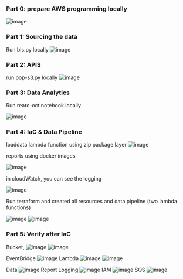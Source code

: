 ### Part 0: prepare AWS programming locally

![image](https://github.com/superdba111/DataStructure/assets/31944577/0d7ccbc7-186a-41b3-8283-807bdfe3d404)

### Part 1: Sourcing the data

Run bls.py locally
![image](https://github.com/superdba111/DataStructure/assets/31944577/770c75f8-5b08-4017-8bfd-6694f7e5fec1)

### Part 2: APIS

run pop-s3.py locally
![image](https://github.com/superdba111/DataStructure/assets/31944577/0ade3f28-624a-4958-b7d8-64380e6059b1)

### Part 3: Data Analytics

Run rearc-oct notebook locally

![image](https://github.com/superdba111/DataStructure/assets/31944577/77f4cfc2-568d-4021-87a7-bb043a37e48b)


### Part 4: IaC & Data Pipeline 

loaddata lambda function using zip package layer
![image](https://github.com/superdba111/DataStructure/assets/31944577/05250cb4-6372-47ea-ac51-3e7f2ab95935)

reports using docker images

![image](https://github.com/superdba111/DataStructure/assets/31944577/0215bb5d-67d0-4c65-88e5-df002ec4bca1)

in cloudWatch, you can see the logging

![image](https://github.com/superdba111/DataStructure/assets/31944577/f6929599-544e-4cec-be34-8b0499073f0e)

Run terraform and created all resources and data pipeline (two lambda functions)

![image](https://github.com/superdba111/DataStructure/assets/31944577/c04a5dcf-1537-4918-acf0-bd175e13baa1)
![image](https://github.com/superdba111/DataStructure/assets/31944577/4bfb6e23-37f4-460c-95cf-58155fa8baf6)



### Part 5: Verify after IaC
Bucket, 
![image](https://github.com/superdba111/DataStructure/assets/31944577/08a10530-50fb-4484-95ba-a809612cd974)
![image](https://github.com/superdba111/DataStructure/assets/31944577/d36e67a7-d5e9-4b70-be88-9f7c1ee35806)

EventBridge
![image](https://github.com/superdba111/DataStructure/assets/31944577/b209caa4-1209-4ce5-96ae-b1b507412abb)
Lambda
![image](https://github.com/superdba111/DataStructure/assets/31944577/d5a734d5-2d21-4c99-89b5-ac59e838a504)
![image](https://github.com/superdba111/DataStructure/assets/31944577/19e4aa74-530c-45fa-bdcd-0260a59c980c)

Data
![image](https://github.com/superdba111/DataStructure/assets/31944577/ed7afe63-0988-4af1-a182-69bdaf44b3e0)
Report Logging
![image](https://github.com/superdba111/DataStructure/assets/31944577/7ce91bf0-0af7-46eb-8122-4b35c89670de)
IAM
![image](https://github.com/superdba111/DataStructure/assets/31944577/bf39143d-473e-410e-bda9-d7af0b576b32)
SQS
![image](https://github.com/superdba111/DataStructure/assets/31944577/c76fdeb1-7d7b-4c3c-9a36-b8eded6d094d)


















